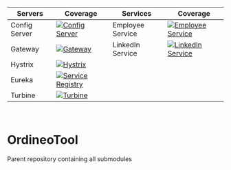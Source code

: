 | Servers          | Coverage                                                                                                                                                                        | Services           | Coverage                                                                                                                                                                                     |
|------------------|---------------------------------------------------------------------------------------------------------------------------------------------------------------------------------|--------------------|----------------------------------------------------------------------------------------------------------------------------------------------------------------------------------------------|
| Config Server    | [![Config Server](https://coveralls.io/repos/github/Ordineo/config/badge.svg?branch=master)](https://coveralls.io/github/Ordineo/config?branch=master)                          | Employee Service   | [![Employee Service](https://coveralls.io/repos/github/Ordineo/employee-core-service/badge.svg?branch=master)](https://coveralls.io/github/Ordineo/employee-core-service?branch=master)      |
| Gateway          | [![Gateway](https://coveralls.io/repos/github/Ordineo/gateway/badge.svg?branch=master)](https://coveralls.io/github/Ordineo/gateway?branch=master)                              | LinkedIn Service   | [![LinkedIn Service](https://coveralls.io/repos/github/Ordineo/social-composite-service/badge.svg?branch=master)](https://coveralls.io/github/Ordineo/social-composite-service?branch=master)|
| Hystrix          | [![Hystrix](https://coveralls.io/repos/github/Ordineo/hystrix/badge.svg?branch=master)](https://coveralls.io/github/Ordineo/hystrix?branch=master)                              |                    |                                                                                                                                                                                              |
| Eureka           | [![Service Registry](https://coveralls.io/repos/github/Ordineo/eureka/badge.svg?branch=master)](https://coveralls.io/github/Ordineo/eureka?branch=master)                       |                    |                                                                                                                                                                                              |
| Turbine          | [![Turbine](https://coveralls.io/repos/github/Ordineo/turbine/badge.svg?branch=master)](https://coveralls.io/github/Ordineo/turbine?branch=master)                              |                    |                                                                                                                                                                                              |
<br />

# OrdineoTool
Parent repository containing all submodules
